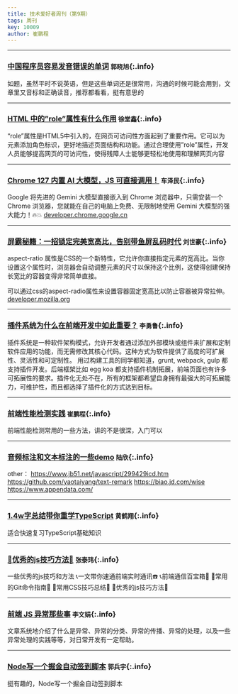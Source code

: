 ```yaml
---
title: 技术爱好者周刊（第9期）
tags: 周刊
key: 10009
author: 崔鹏程
---
```


---

### [中国程序员容易发音错误的单词](https://juejin.cn/post/6844903464510685198)   `郭晓旭`{:.info}

如题，虽然平时不说英语，但是这些单词还是很常用，沟通的时候可能会用到，文章里又音标和正确读音，推荐都看看，挺有意思的

---

### [HTML 中的”role”属性有什么作用](https://deepinout.com/html/html-questions/23_html_what_is_the_purpose_of_the_role_attribute_in_html.html)   `徐堂鑫`{:.info}

“role”属性是HTML5中引入的，在网页可访问性方面起到了重要作用。它可以为元素添加角色标识，更好地描述页面结构和功能。通过合理使用”role”属性，开发人员能够提高网页的可访问性，使得残障人士能够更轻松地使用和理解网页内容

---

### [Chrome 127 内置 AI 大模型，JS 可直接调用！](https://mp.weixin.qq.com/s/NK5Ecl-LLW7KxmSAmuUOBA)   `车泽民`{:.info}

Google 将先进的 Gemini 大模型直接嵌入到 Chrome 浏览器中，只需安装一个 Chrome 浏览器，您就能在自己的电脑上免费、无限制地使用 Gemini 大模型的强大能力！🔥💥
[developer.chrome.google.cn](https://developer.chrome.google.cn/docs/ai/built-in?hl=zh-cn)

---

### [屏霸秘籍：一招锁定完美宽高比，告别带鱼屏乱码时代](https://juejin.cn/post/7366187632571744290)   `刘世豪`{:.info}
aspect-ratio 属性是CSS的一个新特性，它允许你直接指定元素的宽高比。当你设置这个属性时，浏览器会自动调整元素的尺寸以保持这个比例，这使得创建保持长宽比的容器变得非常简单直接。

可以通过css的aspect-radio属性来设置容器固定宽高比以防止容器被异常拉伸。 [developer.mozilla.org](https://developer.mozilla.org/zh-CN/docs/Web/CSS/aspect-ratio)

---

### [插件系统为什么在前端开发中如此重要？](https://juejin.cn/post/7347220605609410595?share_token=40252d6d-3a74-4826-b583-e7bfa7eb0e38)   `李勇鲁`{:.info}
插件系统是一种软件架构模式，允许开发者通过添加外部模块或组件来扩展和定制软件应用的功能，而无需修改其核心代码。这种方式为软件提供了高度的可扩展性、灵活性和可定制性。
用过构建工具的同学都知道，grunt, webpack, gulp 都支持插件开发。后端框架比如 egg koa 都支持插件机制拓展，前端页面也有许多可拓展性的要求。插件化无处不在，所有的框架都希望自身拥有最强大的可拓展能力，可维护性，而且都选择了插件化的方式达到目标。

---

### [前端性能检测实践](https://blog.csdn.net/yinweimumu/article/details/137535124)   `崔鹏程`{:.info}
前端性能检测常用的一些方法，讲的不是很深，入门可以

---

### [音频标注和文本标注的一些demo](https://www.jianshu.com/p/3d1d04af56b1)   `陆欣`{:.info}
other：
https://www.jb51.net/javascript/299429icd.htm
https://github.com/yaotaiyang/text-remark
https://biao.jd.com/wise
https://www.appendata.com/

---

### [1.4w字总结带你重学TypeScript](https://juejin.cn/post/7096695346239111199)   `黄鹤翔`{:.info}
适合快速复习TypeScript基础知识

---

### [🐸优秀的js技巧方法🐸](https://juejin.cn/post/7356772896046841892)   `张泰玮`{:.info}
一些优秀的js技巧和方法
📞一文带你速通前端实时通讯☎️
📞前端通信百宝箱📱
🍎常用的Git命令指南🍎
🐥常用CSS技巧总结🐥
🐸优秀的js技巧方法🐸

---

### [前端 JS 异常那些事](https://juejin.cn/post/7363836064484737061)   `李文娟`{:.info}
文章系统地介绍了什么是异常、异常的分类、异常的传播、异常的处理，以及一些异常处理的实践等等，对日常开发有一定帮助。

---

### [Node写一个掘金自动签到脚本](https://juejin.cn/post/7356237910364782601)   `郭兵宇`{:.info}
挺有趣的，Node写一个掘金自动签到脚本



